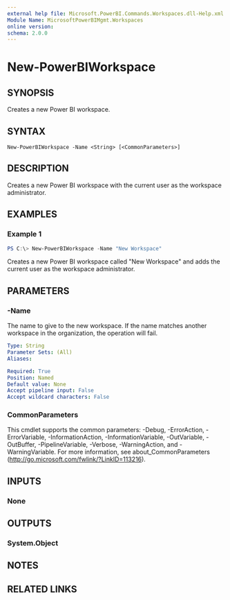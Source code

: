 ```yaml
---
external help file: Microsoft.PowerBI.Commands.Workspaces.dll-Help.xml
Module Name: MicrosoftPowerBIMgmt.Workspaces
online version:
schema: 2.0.0
---
```


# New-PowerBIWorkspace

## SYNOPSIS
Creates a new Power BI workspace.

## SYNTAX

```
New-PowerBIWorkspace -Name <String> [<CommonParameters>]
```

## DESCRIPTION
Creates a new Power BI workspace with the current user as the workspace administrator.

## EXAMPLES

### Example 1
```powershell
PS C:\> New-PowerBIWorkspace -Name "New Workspace"
```

Creates a new Power BI workspace called "New Workspace" and adds the current user as the workspace administrator.

## PARAMETERS

### -Name
The name to give to the new workspace. If the name matches another workspace in the organization, the operation will fail.

```yaml
Type: String
Parameter Sets: (All)
Aliases:

Required: True
Position: Named
Default value: None
Accept pipeline input: False
Accept wildcard characters: False
```

### CommonParameters
This cmdlet supports the common parameters: -Debug, -ErrorAction, -ErrorVariable, -InformationAction, -InformationVariable, -OutVariable, -OutBuffer, -PipelineVariable, -Verbose, -WarningAction, and -WarningVariable. For more information, see about_CommonParameters (http://go.microsoft.com/fwlink/?LinkID=113216).

## INPUTS

### None

## OUTPUTS

### System.Object

## NOTES

## RELATED LINKS
